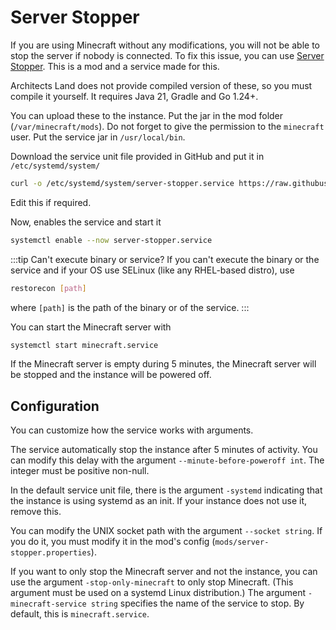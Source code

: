# Server Stopper

If you are using Minecraft without any modifications, you will not be able to stop the server if nobody is connected.
To fix this issue, you can use [Server Stopper](https://github.com/architects-land/server-stopper).
This is a mod and a service made for this.

Architects Land does not provide compiled version of these, so you must compile it yourself.
It requires Java 21, Gradle and Go 1.24+.

You can upload these to the instance.
Put the jar in the mod folder (`/var/minecraft/mods`).
Do not forget to give the permission to the `minecraft` user.
Put the service jar in `/usr/local/bin`.

Download the service unit file provided in GitHub and put it in `/etc/systemd/system/`
```bash
curl -o /etc/systemd/system/server-stopper.service https://raw.githubusercontent.com/architects-land/server-stopper/refs/heads/main/service/server-stopper.service
```
Edit this if required.

Now, enables the service and start it
```bash
systemctl enable --now server-stopper.service
```

:::tip Can't execute binary or service?
If you can't execute the binary or the service and if your OS use SELinux (like any RHEL-based distro), use
```bash
restorecon [path]
```
where `[path]` is the path of the binary or of the service.
:::

You can start the Minecraft server with
```bash
systemctl start minecraft.service
```
If the Minecraft server is empty during 5 minutes, the Minecraft server will be stopped and the instance will be powered
off.

## Configuration

You can customize how the service works with arguments.

The service automatically stop the instance after 5 minutes of activity.
You can modify this delay with the argument `--minute-before-poweroff int`.
The integer must be positive non-null.

In the default service unit file, there is the argument `-systemd` indicating that the instance is using systemd as an 
init.
If your instance does not use it, remove this.

You can modify the UNIX socket path with the argument `--socket string`.
If you do it, you must modify it in the mod's config (`mods/server-stopper.properties`).

If you want to only stop the Minecraft server and not the instance, you can use the argument `-stop-only-minecraft` to
only stop Minecraft. (This argument must be used on a systemd Linux distribution.)
The argument `-minecraft-service string` specifies the name of the service to stop.
By default, this is `minecraft.service`.